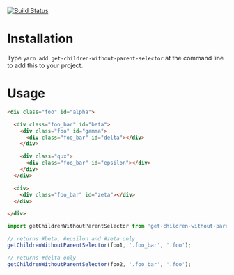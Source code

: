 [![Build Status](https://travis-ci.org/opr/get-children-without-parent-selector.svg?branch=master)](https://travis-ci.org/opr/get-children-without-parent-selector)

# Installation
Type `yarn add get-children-without-parent-selector` at the command line to add this to your project.

# Usage

```html
<div class="foo" id="alpha">

  <div class="foo_bar" id="beta">
    <div class="foo" id="gamma">
      <div class="foo_bar" id="delta"></div>
    </div>

    <div class="qux">
      <div class="foo_bar" id="epsilon"></div>
    </div>
  </div>

  <div>
    <div class="foo_bar" id="zeta"></div>
  </div>

</div>
```

```javascript
import getChildrenWithoutParentSelector from 'get-children-without-parent-selector';

// returns #beta, #epsilon and #zeta only
getChildrenWithoutParentSelector(foo1, '.foo_bar', '.foo');

// returns #delta only
getChildrenWithoutParentSelector(foo2, '.foo_bar', '.foo');
```